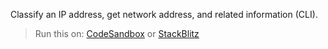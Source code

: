 Classify an IP address, get network address, and related information (CLI).

> Run this on: [CodeSandbox](https://codesandbox.io/p/devbox/w6jxkd) or [StackBlitz](https://stackblitz.com/edit/ip-classify-nodejs)
